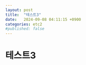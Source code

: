 ```yaml
---
layout: post
title:  "테스트3"
date:   2024-09-08 04:11:15 +0900
categories: etc2
#published: false
---
```


# 테스트3
